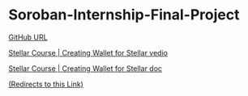 # Soroban-Internship-Final-Project
[GitHub URL](https://github.com/LingabathulaThapaswi-New/Soroban-Internship-Final-Project)


[Stellar Course | Creating Wallet for Stellar vedio](https://www.youtube.com/watch?v=UKmEJYdP6Mg&t=17s)

[Stellar Course | Creating Wallet for Stellar doc](soroban.stellar.org/dapps/guides/wallets)

[(Redirects to this Link)](https://developers.stellar.org/docs/smart-contracts/guides/freighter/integrate-freighter-react)
